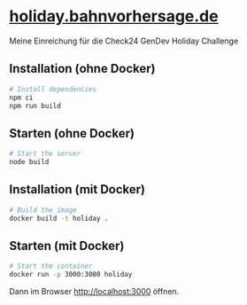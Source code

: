 # [holiday.bahnvorhersage.de](https://holiday.bahnvorhersage.de)

Meine Einreichung für die Check24 GenDev Holiday Challenge


## Installation (ohne Docker)
```bash
# Install dependencies
npm ci
npm run build
```

## Starten (ohne Docker)
```bash
# Start the server
node build
```

## Installation (mit Docker)
```bash
# Build the image
docker build -t holiday .
```

## Starten (mit Docker)
```bash
# Start the container
docker run -p 3000:3000 holiday
```
Dann im Browser [http://localhost:3000](http://localhost:3000) öffnen.
